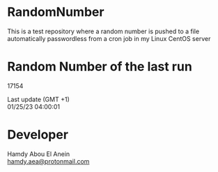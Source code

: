 # RandomNumber    
This is a test repository where a random number is pushed to a file automatically passwordless from a cron job in my Linux CentOS server    
# Random Number of the last run   
17154
      
Last update (GMT +1)    
01/25/23 04:00:01
# Developer    
Hamdy Abou El Anein   
hamdy.aea@protonmail.com

